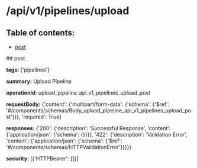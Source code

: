 # /api/v1/pipelines/upload

## Table of contents:
- [post](#post)

<a name="post" />
## post

**tags:** ['pipelines']

**summary:** Upload Pipeline

**operationId:** upload_pipeline_api_v1_pipelines_upload_post

**requestBody:** {'content': {'multipart/form-data': {'schema': {'$ref': '#/components/schemas/Body_upload_pipeline_api_v1_pipelines_upload_post'}}}, 'required': True}

**responses:** {'200': {'description': 'Successful Response', 'content': {'application/json': {'schema': {}}}}, '422': {'description': 'Validation Error', 'content': {'application/json': {'schema': {'$ref': '#/components/schemas/HTTPValidationError'}}}}}

**security:** [{'HTTPBearer': []}]


